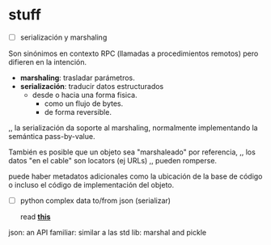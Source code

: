# stuff

- [ ] serialización y marshaling

Son sinónimos en contexto RPC (llamadas a procedimientos remotos) pero difieren en la intención.

- **marshaling**: trasladar parámetros.
- **serialización**: traducir datos estructurados 
  - desde o hacia una forma fisica.
    - como un flujo de bytes.
    - de forma reversible.

,, la serialización da soporte al marshaling, normalmente implementando la semántica pass-by-value. 

También es posible que un objeto sea "marshaleado" por referencia, 
,, los datos "en el cable" son locators (ej URLs) 
,, pueden romperse.

puede haber metadatos adicionales como la ubicación de la base de código o incluso el código de implementación del objeto.

- [ ] python complex data to/from json (serializar)

    read [**this**](https://docs.python.org/3/library/json.html)

json: an API familiar: similar a las std lib: marshal and pickle